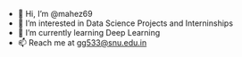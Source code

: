 - 👋 Hi, I’m @mahez69
- 👀 I’m interested in Data Science Projects and Interninships
- 🌱 I’m currently learning Deep Learning
- 📫 Reach me at gg533@snu.edu.in

<!---
mahez69/mahez69 is a ✨ special ✨ repository because its `README.md` (this file) appears on your GitHub profile.
You can click the Preview link to take a look at your changes.
--->
